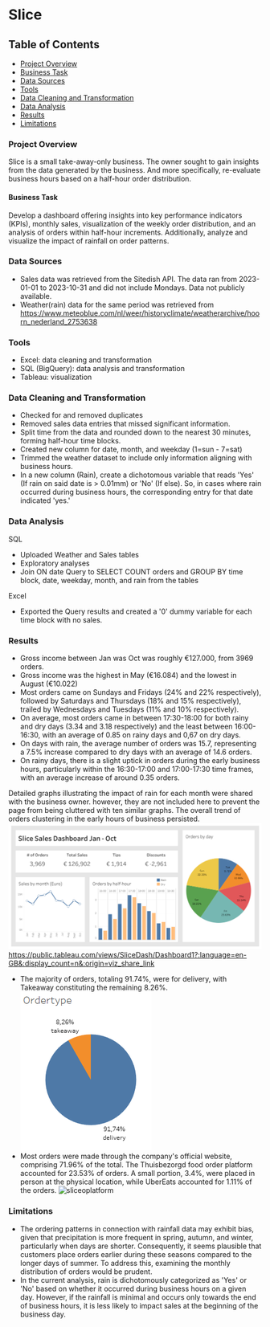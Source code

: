 # Slice



## Table of Contents
- [Project Overview](#project-overview)
- [Business Task](#business-task)
- [Data Sources](#data-sources)
- [Tools](#tools)
- [Data Cleaning and Transformation](#data-cleaning-and-transformation)
- [Data Analysis](#data-analysis)
- [Results](#results)
- [Limitations](#limitations)



### Project Overview
Slice is a small take-away-only business. The owner sought to gain insights from the data generated by the business. And more specifically, re-evaluate business hours based on a half-hour order distribution.

#### Business Task
Develop a dashboard offering insights into key performance indicators (KPIs), monthly sales, visualization of the weekly order distribution, and an analysis of orders within half-hour increments. 
Additionally, analyze and visualize the impact of rainfall on order patterns.

### Data Sources
- Sales data was retrieved from the Sitedish API. The data ran from 2023-01-01 to 2023-10-31 and did not include Mondays. Data not publicly available.
- Weather(rain) data for the same period was retrieved from https://www.meteoblue.com/nl/weer/historyclimate/weatherarchive/hoorn_nederland_2753638

### Tools
- Excel: data cleaning and transformation
- SQL (BigQuery): data analysis and transformation
- Tableau: visualization

### Data Cleaning and Transformation
- Checked for and removed duplicates
- Removed sales data entries that missed significant information.
-	Split time from the data and rounded down to the nearest 30 minutes, forming half-hour time blocks.
- Created new column for date, month, and weekday (1=sun - 7=sat)
- Trimmed the weather dataset to include only information aligning with business hours.
- In a new column (Rain), create a dichotomous variable that reads 'Yes' (If rain on said date is > 0.01mm) or 'No' (If else). So, in cases where rain occurred during business hours, the corresponding entry for that date indicated 'yes.'


### Data Analysis
SQL
- Uploaded Weather and Sales tables
- Exploratory analyses
- Join ON date Query to SELECT COUNT orders and GROUP BY time block, date, weekday, month, and rain from the tables

Excel
- Exported the Query results and created a '0' dummy variable for each time block with no sales.



### Results
- Gross income between Jan was Oct was roughly €127.000, from 3969 orders.
- Gross income was the highest in May (€16.084) and the lowest in August (€10.022)
- Most orders came on Sundays and Fridays (24% and 22% respectively), followed by Saturdays and Thursdays (18% and 15% respectively), trailed by Wednesdays and Tuesdays (11% and 10% respectively).
- On average, most orders came in between 17:30-18:00 for both rainy and dry days (3.34 and 3.18 respectively) and the least between 16:00-16:30, with an average of 0.85 on rainy days and 0,67 on dry days.
- On days with rain, the average number of orders was 15.7, representing a 7.5% increase compared to dry days with an average of 14.6 orders.
- On rainy days, there is a slight uptick in orders during the early business hours, particularly within the 16:30-17:00 and 17:00-17:30 time frames, with an average increase of around 0.35 orders.

Detailed graphs illustrating the impact of rain for each month were shared with the business owner. however, they are not included here to prevent the page from being cluttered with ten similar graphs. The overall trend of orders clustering in the early hours of business persisted.
![slicedashboards](/Projects/Slice/Images/slicedashboards.png)
https://public.tableau.com/views/SliceDash/Dashboard1?:language=en-GB&:display_count=n&:origin=viz_share_link
- The majority of orders, totaling 91.74%, were for delivery, with Takeaway constituting the remaining 8.26%.
![sliceordertype](/Projects/Slice/Images/sliceordertype.png)
- Most orders were made through the company's official website, comprising 71.96% of the total. The Thuisbezorgd food order platform accounted for 23.53% of orders. A small portion, 3.4%, were placed in person at the physical location, while UberEats accounted for 1.11% of the orders.
![sliceoplatform](https://github.com/Roenhoogland/Portfolio/blob/main/Projects/Slice/Images/sliceplatform.png)



### Limitations
- The ordering patterns in connection with rainfall data may exhibit bias, given that precipitation is more frequent in spring, autumn, and winter, particularly when days are shorter. Consequently, it seems plausible that customers place orders earlier during these seasons compared to the longer days of summer. To address this, examining the monthly distribution of orders would be prudent.
- In the current analysis, rain is dichotomously categorized as 'Yes' or 'No' based on whether it occurred during business hours on a given day. However, if the rainfall is minimal and occurs only towards the end of business hours, it is less likely to impact sales at the beginning of the business day. 
